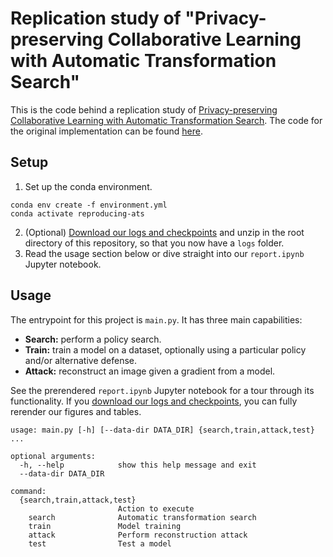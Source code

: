 # Replication study of "Privacy-preserving Collaborative Learning with Automatic Transformation Search"

This is the code behind a replication study of [Privacy-preserving
Collaborative Learning with Automatic Transformation
Search](https://arxiv.org/abs/2011.12505). The code for the original
implementation can be found [here](https://github.com/gaow0007/ATSPrivacy).

## Setup

1. Set up the conda environment.

```
conda env create -f environment.yml
conda activate reproducing-ats
```
2. (Optional) [Download our logs and
   checkpoints](https://archive.org/details/ats-privacy-replication) and unzip
   in the root directory of this repository, so that you now have a `logs`
   folder.
3. Read the usage section below or dive straight into our `report.ipynb` Jupyter notebook.

## Usage

The entrypoint for this project is `main.py`. It has three main capabilities:

- **Search:** perform a policy search.
- **Train:** train a model on a dataset, optionally using a particular policy
  and/or alternative defense.
- **Attack:** reconstruct an image given a gradient from a model.

See the prerendered `report.ipynb` Jupyter notebook for a tour through its
functionality. If you [download our logs and
checkpoints](https://archive.org/details/ats-privacy-replication), you can
fully rerender our figures and tables.

```
usage: main.py [-h] [--data-dir DATA_DIR] {search,train,attack,test} ...

optional arguments:
  -h, --help            show this help message and exit
  --data-dir DATA_DIR

command:
  {search,train,attack,test}
                        Action to execute
    search              Automatic transformation search
    train               Model training
    attack              Perform reconstruction attack
    test                Test a model
```
